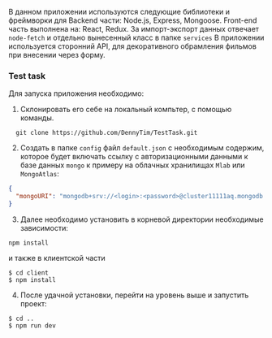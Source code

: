 В данном приложении используются следующие библиотеки и фреймворки для Backend части:
Node.js, Express, Mongoose.
Front-end часть выполнена на:
React, Redux.
За импорт-экспорт данных отвечает `node-fetch` и отдельно вынесенный класс в папке `services`
В приложении используется сторонний API, для декоративного обрамления фильмов при внесении через форму.

### Test task
Для запуска приложения необходимо:
1. Склонировать его себе на локальный компьтер, с помощью команды.
```shell
  git clone https://github.com/DennyTim/TestTask.git
```
2. Создать в папке `config` файл `default.json` c необходимым содержим, которое будет включать ссылку с авторизационными данными к базе данных `mongo` к примеру на облачных хранилищах `Mlab`
или `MongoAtlas`:
```JSON
{
  "mongoURI": "mongodb+srv://<login>:<password>@cluster11111aq.mongodb.net/test?retryWrites=true"
}
```
3. Далее необходимо установить в корневой директории необходимые зависимости:
```shell
npm install
```
и также в клиентской части 
```shell
$ cd client
$ npm install
```
4. После удачной установки, перейти на уровень выше и запустить проект:
```shell
$ cd ..
$ npm run dev
```